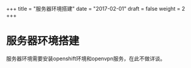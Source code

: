 +++
title = "服务器环境搭建"
date = "2017-02-01"
draft = false
weight = 2
+++

# 服务器环境搭建

服务器环境需要安装openshift环境和openvpn服务，在此不做详谈。